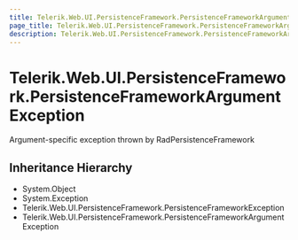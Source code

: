 ```yaml
---
title: Telerik.Web.UI.PersistenceFramework.PersistenceFrameworkArgumentException
page_title: Telerik.Web.UI.PersistenceFramework.PersistenceFrameworkArgumentException
description: Telerik.Web.UI.PersistenceFramework.PersistenceFrameworkArgumentException
---
```


# Telerik.Web.UI.PersistenceFramework.PersistenceFrameworkArgumentException

Argument-specific exception thrown by RadPersistenceFramework

## Inheritance Hierarchy

* System.Object
* System.Exception
* Telerik.Web.UI.PersistenceFramework.PersistenceFrameworkException
* Telerik.Web.UI.PersistenceFramework.PersistenceFrameworkArgumentException

